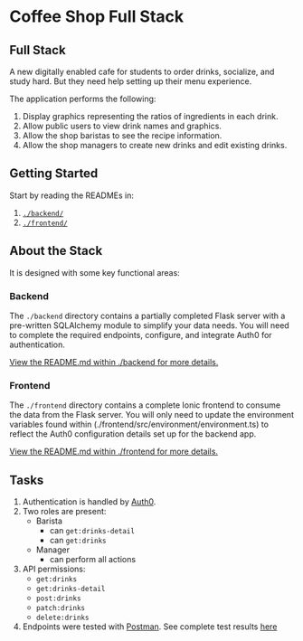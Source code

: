 # Coffee Shop Full Stack

## Full Stack

A new digitally enabled cafe for students to order drinks, socialize, and study hard. But they need help setting up their menu experience.

The application performs the following:

1. Display graphics representing the ratios of ingredients in each drink.
2. Allow public users to view drink names and graphics.
3. Allow the shop baristas to see the recipe information.
4. Allow the shop managers to create new drinks and edit existing drinks.

## Getting Started

 Start by reading the READMEs in:

1. [`./backend/`](./backend/README.md)
2. [`./frontend/`](./frontend/README.md)

## About the Stack

It is designed with some key functional areas:

### Backend

The `./backend` directory contains a partially completed Flask server with a pre-written SQLAlchemy module to simplify your data needs. You will need to complete the required endpoints, configure, and integrate Auth0 for authentication.

[View the README.md within ./backend for more details.](./backend/README.md)

### Frontend

The `./frontend` directory contains a complete Ionic frontend to consume the data from the Flask server. You will only need to update the environment variables found within (./frontend/src/environment/environment.ts) to reflect the Auth0 configuration details set up for the backend app.

[View the README.md within ./frontend for more details.](./frontend/README.md)

## Tasks

1. Authentication is handled by [Auth0](https://auth0.com).
2. Two roles are present:
   - Barista
     - can `get:drinks-detail`
     - can `get:drinks`
   - Manager
     - can perform all actions
3. API permissions:
   - `get:drinks`
   - `get:drinks-detail`
   - `post:drinks`
   - `patch:drinks`
   - `delete:drinks`
4. Endpoints were tested with [Postman](https://getpostman.com). See complete test results [here](./backend/udacity-fsnd-udaspicelatte.postman_collection.json)

